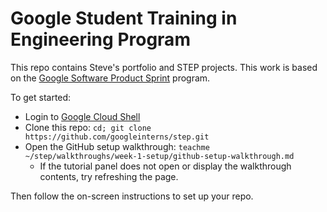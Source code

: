 # Google Student Training in Engineering Program

This repo contains Steve's portfolio and STEP projects.
This work is based on the [Google Software Product Sprint](https://g.co/softwareproductsprint) program.

To get started:

- Login to [Google Cloud Shell](https://ssh.cloud.google.com/cloudshell/editor)
- Clone this repo: `cd; git clone https://github.com/googleinterns/step.git`
- Open the GitHub setup walkthrough: `teachme ~/step/walkthroughs/week-1-setup/github-setup-walkthrough.md`
  - If the tutorial panel does not open or display the walkthrough contents, try refreshing the page.

Then follow the on-screen instructions to set up your repo.
